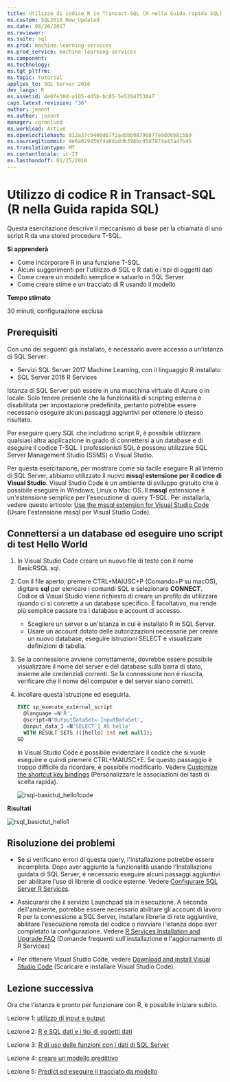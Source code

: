 ```yaml
---
title: Utilizzo di codice R in Transact-SQL (R nella Guida rapida SQL) | Documenti Microsoft
ms.custom: SQL2016_New_Updated
ms.date: 08/20/2017
ms.reviewer: 
ms.suite: sql
ms.prod: machine-learning-services
ms.prod_service: machine-learning-services
ms.component: 
ms.technology: 
ms.tgt_pltfrm: 
ms.topic: tutorial
applies_to: SQL Server 2016
dev_langs: R
ms.assetid: 4e6fe30d-a105-4d5b-bc05-5e5204753847
caps.latest.revision: "36"
author: jeannt
ms.author: jeannt
manager: cgronlund
ms.workload: Active
ms.openlocfilehash: 812a37c9400d67f2aa5bb08796877e0d06b815b9
ms.sourcegitcommit: 9e6a029456f4a8daddb396bc45d7874a43a47b45
ms.translationtype: MT
ms.contentlocale: it-IT
ms.lasthandoff: 01/25/2018
---
```

# <a name="using-r-code-in-transact-sql-r-in-sql-quickstart"></a>Utilizzo di codice R in Transact-SQL (R nella Guida rapida SQL)

Questa esercitazione descrive il meccanismo di base per la chiamata di uno script R da una stored procedure T-SQL.

**Si apprenderà**

+ Come incorporare R in una funzione T-SQL
+ Alcuni suggerimenti per l'utilizzo di SQL e R dati e i tipi di oggetti dati
+ Come creare un modello semplice e salvarlo in SQL Server
+ Come creare stime e un tracciato di R usando il modello

**Tempo stimato**

30 minuti, configurazione esclusa

## <a name="prerequisites"></a>Prerequisiti

Con uno dei seguenti già installato, è necessario avere accesso a un'istanza di SQL Server:

+ Servizi SQL Server 2017 Machine Learning, con il linguaggio R installato
+ SQL Server 2016 R Services

Istanza di SQL Server può essere in una macchina virtuale di Azure o in locale. Solo tenere presente che la funzionalità di scripting esterna è disabilitata per impostazione predefinita, pertanto potrebbe essere necessario eseguire alcuni passaggi aggiuntivi per ottenere lo stesso risultato.

Per eseguire query SQL che includono script R, è possibile utilizzare qualsiasi altra applicazione in grado di connettersi a un database e di eseguire il codice T-SQL. I professionisti SQL è possono utilizzare SQL Server Management Studio (SSMS) o Visual Studio.

Per questa esercitazione, per mostrare come sia facile eseguire R all'interno di SQL Server, abbiamo utilizzato il nuovo **mssql estensione per il codice di Visual Studio**. Visual Studio Code è un ambiente di sviluppo gratuito che è possibile eseguire in Windows, Linux o Mac OS. Il **mssql** estensione è un'estensione semplice per l'esecuzione di query T-SQL. Per installarla, vedere questo articolo: [Use the mssql extension for Visual Studio Code](https://docs.microsoft.com/sql/linux/sql-server-linux-develop-use-vscode) (Usare l'estensione mssql per Visual Studio Code).

## <a name="connect-to-a-database-and-run-a-hello-world-test-script"></a>Connettersi a un database ed eseguire uno script di test Hello World

1. In Visual Studio Code creare un nuovo file di testo con il nome BasicRSQL.sql.
2. Con il file aperto, premere CTRL+MAIUSC+P (Comando+P su macOS), digitare **sql** per elencare i comandi SQL e selezionare **CONNECT**. Codice di Visual Studio viene richiesto di creare un profilo da utilizzare quando ci si connette a un database specifico. È facoltativo, ma rende più semplice passare tra i database e account di accesso.
    + Scegliere un server o un'istanza in cui è installato R in SQL Server.
    + Usare un account dotato delle autorizzazioni necessarie per creare un nuovo database, eseguire istruzioni SELECT e visualizzare definizioni di tabella.
2. Se la connessione avviene correttamente, dovrebbe essere possibile visualizzare il nome del server e del database sulla barra di stato, insieme alle credenziali correnti. Se la connessione non è riuscita, verificare che il nome del computer e del server siano corretti.
3. Incollare questa istruzione ed eseguirla.

    ```sql
    EXEC sp_execute_external_script
      @language =N'R',
      @script=N'OutputDataSet<-InputDataSet',
      @input_data_1 =N'SELECT 1 AS hello'
      WITH RESULT SETS (([hello] int not null));
    GO
    ```

    In Visual Studio Code è possibile evidenziare il codice che si vuole eseguire e quindi premere CTRL+MAIUSC+E. Se questo passaggio è troppo difficile da ricordare, è possibile modificarlo. Vedere [Customize the shortcut key bindings](https://github.com/Microsoft/vscode-mssql/wiki/customize-shortcuts) (Personalizzare le associazioni dei tasti di scelta rapida).

    ![rsql-basictut_hello1code](media/rsql-basictut-hello1code.PNG)

**Risultati**

![rsql_basictut_hello1](media/rsql-basictut-hello1.PNG)

## <a name="troubleshooting"></a>Risoluzione dei problemi

+ Se si verificano errori di questa query, l'installazione potrebbe essere incompleta. Dopo aver aggiunto la funzionalità usando l'Installazione guidata di SQL Server, è necessario eseguire alcuni passaggi aggiuntivi per abilitare l'uso di librerie di codice esterne.  Vedere [Configurare SQL Server R Services](../r/set-up-sql-server-r-services-in-database.md).

+ Assicurarsi che il servizio Launchpad sia in esecuzione. A seconda dell'ambiente, potrebbe essere necessario abilitare gli account di lavoro R per la connessione a SQL Server, installare librerie di rete aggiuntive, abilitare l'esecuzione remota del codice o riavviare l'istanza dopo aver completato la configurazione. Vedere [R Services Installation and Upgrade FAQ](../r/upgrade-and-installation-faq-sql-server-r-services.md) (Domande frequenti sull'installazione e l'aggiornamento di R Services)

+ Per ottenere Visual Studio Code, vedere [Download and install Visual Studio Code](https://code.visualstudio.com/Download) (Scaricare e installare Visual Studio Code).

## <a name="next-lesson"></a>Lezione successiva

Ora che l'istanza è pronto per funzionare con R, è possibile iniziare subito.

Lezione 1: [utilizzo di input e output](rtsql-working-with-inputs-and-outputs.md)

Lezione 2: [R e SQL dati e i tipi di oggetti dati](rtsql-r-and-sql-data-types-and-data-objects.md)

Lezione 3: [R di uso delle funzioni con i dati di SQL Server](rtsql-using-r-functions-with-sql-server-data.md)

Lezione 4: [creare un modello predittivo](rtsql-create-a-predictive-model-r.md)

Lezione 5: [Predict ed eseguire il tracciato da modello](rtsql-predict-and-plot-from-model.md)

